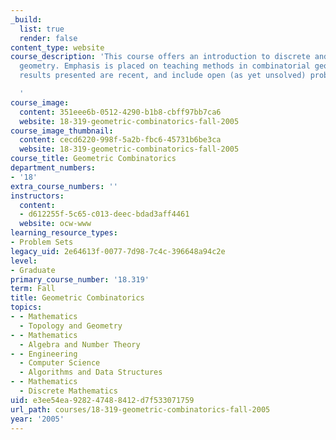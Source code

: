 ```yaml
---
_build:
  list: true
  render: false
content_type: website
course_description: 'This course offers an introduction to discrete and computational
  geometry. Emphasis is placed on teaching methods in combinatorial geometry. Many
  results presented are recent, and include open (as yet unsolved) problems.

  '
course_image:
  content: 351eee6b-0512-4290-b1b8-cbff97bb7ca6
  website: 18-319-geometric-combinatorics-fall-2005
course_image_thumbnail:
  content: cecd6220-998f-5a2b-fbc6-45731b6be3ca
  website: 18-319-geometric-combinatorics-fall-2005
course_title: Geometric Combinatorics
department_numbers:
- '18'
extra_course_numbers: ''
instructors:
  content:
  - d612255f-5c65-c013-deec-bdad3aff4461
  website: ocw-www
learning_resource_types:
- Problem Sets
legacy_uid: 2e64613f-0077-7d98-7c4c-396648a94c2e
level:
- Graduate
primary_course_number: '18.319'
term: Fall
title: Geometric Combinatorics
topics:
- - Mathematics
  - Topology and Geometry
- - Mathematics
  - Algebra and Number Theory
- - Engineering
  - Computer Science
  - Algorithms and Data Structures
- - Mathematics
  - Discrete Mathematics
uid: e3ee54ea-9282-4748-8412-d7f533071759
url_path: courses/18-319-geometric-combinatorics-fall-2005
year: '2005'
---
```


